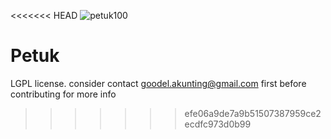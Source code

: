 <<<<<<< HEAD
![petuk100](https://cloud.githubusercontent.com/assets/6647566/5687789/0079917a-9883-11e4-9316-f692b5e60a5c.png)


Petuk
============
LGPL license. 
consider contact goodel.akunting@gmail.com first before contributing for more info
>>>>>>> efe06a9de7a9b51507387959ce2ecdfc973d0b99
